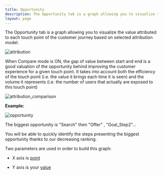 ```yaml
---
title: Opportunity
description: The Opportunity tab is a graph allowing you to visualize the value attributed to each touch point of the customer journey based on selected attribution model.
layout: page
---
```


The Opportunity tab is a graph allowing you to visualize the value attributed to each touch point of the customer journey based on selected attribution model.

![attribution]({{site.url}}/{{site.baseurl}}/core_app/old/journey/web_application/dashboard/attribution/images/Attribution_Concept.png)

When Compare mode is ON, the gap of value between start and end is a good valuation of the opportunity behind improving the customer experience for a given touch point. It takes into account both the efficiency of the touch point (i.e. the value it brings each time it is seen) and the volume it represents (i.e. the number of users that actually are exposed to this touch point)

![attribution_comparison]({{site.url}}/{{site.baseurl}}/core_app/old/journey/web_application/dashboard/attribution/images/Value_Comparison.png)


**Example:**

![opportunity]({{site.url}}/{{site.baseurl}}/core_app/old/journey/web_application/dashboard/attribution/images/opportunity.png)

The biggest opportunity  is "Search" then "Offer" , "Goal_Step2"...

You will be able to quickly identify the steps presenting the biggest opportunity thanks to our decreasing ranking.

Two parameters are used in order to build this graph:

* X axis is [point]({{site.url}}/{{site.baseurl}}/core_app/old/journey/web_application/dashboard/attribution/data)

* Y axis is your [value]({{site.url}}/{{site.baseurl}}/core_app/old/journey/web_application/dashboard/attribution/data)
